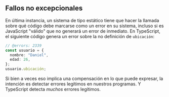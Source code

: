 ## Fallos no excepcionales

En última instancia, un sistema de tipo estático tiene que hacer la llamada sobre qué código debe marcarse como un error en su sistema, incluso si es JavaScript "válido" que no generará un error de inmediato.
En TypeScript, el siguiente código genera un error sobre la no definición de `ubicación`:

```ts twoslash
// @errors: 2339
const usuario = {
  nombre: "Daniel",
  edad: 26,
};
usuario.ubicación;
```

Si bien a veces eso implica una compensación en lo que puede expresar, la intención es detectar errores legítimos en nuestros programas.
Y TypeScript detecta _muchos_ errores legítimos.

